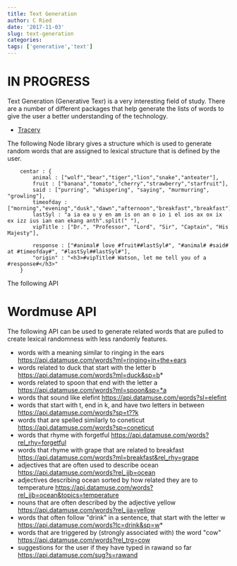 ```yaml
---
title: Text Generation
author: C Ried
date: '2017-11-03'
slug: text-generation
categories:
tags: ['generative','text']
---
```

# IN PROGRESS 

Text Generation (Generative Texr) is a very interesting field of study. There are a number of different packages that help generate the lists of words to give the user a better understanding of the technology. 

* [Tracery](https://github.com/galaxykate/tracery)

The following Node library gives a structure which is used to generate random words that are assigned to lexical structure that is defined by the user. 

```{}
    centar : {
        animal : ["wolf","bear","tiger","lion","snake","anteater"],
        fruit : ["banana","tomato","cherry","strawberry","starfruit"],
        said : ["purring", "whispering", "saying", "murmurring", "growling"],
        timeofday : ["morning","evening","dusk","dawn","afternoon","breakfast","breakfast"],
        lastSyl : "a ia ea u y en am is on an o io i el ios ax ox ix ex izz ius ian ean ekang anth".split(" "),
        vipTitle : ["Dr.", "Professor", "Lord", "Sir", "Captain", "His Majesty"],

        response : ["#animal# love #fruit##lastSyl#", "#animal# #said# at #timeofday#", "#lastSyl##lastSyl#"],
        "origin" : "<h3>#vipTitle# Watson, let me tell you of a #response#</h3>"
    }
```

The following API 

# Wordmuse API 
The following API can be used to generate related words that are pulled to create lexical randomness with less randomly features. 

* words with a meaning similar to ringing in the ears							            https://api.datamuse.com/words?ml=ringing+in+the+ears
* words related to duck that start with the letter b						  	          https://api.datamuse.com/words?ml=duck&sp=b*
* words related to spoon that end with the letter a							              https://api.datamuse.com/words?ml=spoon&sp=*a
* words that sound like elefint												                        https://api.datamuse.com/words?sl=elefint
* words that start with t, end in k, and have two letters in between	        https://api.datamuse.com/words?sp=t??k
* words that are spelled similarly to coneticut	                              https://api.datamuse.com/words?sp=coneticut
* words that rhyme with forgetful	                                            https://api.datamuse.com/words?rel_rhy=forgetful
* words that rhyme with grape that are related to breakfast	                  https://api.datamuse.com/words?ml=breakfast&rel_rhy=grape
* adjectives that are often used to describe ocean	                          https://api.datamuse.com/words?rel_jjb=ocean
* adjectives describing ocean sorted by how related they are to temperature	  https://api.datamuse.com/words?rel_jjb=ocean&topics=temperature
* nouns that are often described by the adjective yellow	                    https://api.datamuse.com/words?rel_jja=yellow
* words that often follow "drink" in a sentence, that start with the letter w	https://api.datamuse.com/words?lc=drink&sp=w*
* words that are triggered by (strongly associated with) the word "cow"	      https://api.datamuse.com/words?rel_trg=cow
* suggestions for the user if they have typed in rawand so far	              https://api.datamuse.com/sug?s=rawand